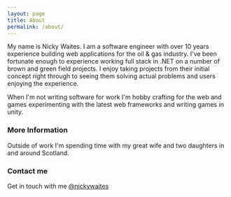 ```yaml
---
layout: page
title: About
permalink: /about/
---
```


My name is Nicky Waites.  I am a software engineer with over 10 years experience building web applications for the oil & gas industry.  I've been fortunate enough to experience working full stack in .NET on a number of brown and green field projects.  I enjoy taking projects from their initial concept right through to seeing them solving actual problems and users enjoying the experience. 

When I'm not writing software for work I'm hobby crafting for the web and games experimenting with the latest web frameworks and writing games in unity.  

### More Information

Outside of work I'm spending time with my great wife and two daughters in and around Scotland.  

### Contact me

Get in touch with me [@nickywaites](https://twitter.com/nickywaites)